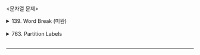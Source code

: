<문자열 문제>

<details>
    <summary>139. Word Break (미완)</summary>
<br>
난이도 : medium

<br>

문제 : 주어진 문자열 s가 wordDict 리스트의 엘레먼트 값으로 조합이 가능하는 지에 대해 Boolean값으로 반환하라.
<br>    
(조건 : wordDict 엘레먼트는 중복 사용 조합이 가능하다.)

<br>

```java
class Solution {
    public boolean wordBreak(String s, List<String> wordDict) {
        int n = s.length();
        Set<String> dict = new HashSet(wordDict);
        boolean[] memo = new boolean[n+1];
        memo[n] = true;
        for(int i=n-1; i >= 0; i--){
            for(int j=i; j < n; j++){
                if(dict.contains(s.substring(i, j+1)) && memo[j+1]){
                    memo[i] = true;
                    break;
                }
            }
        }
        
        return memo[0];
    }
}
```
설명)
s = "leetcode", wordDict = {"leet", "code"} 일때
1. 문자열 값 하나씩 더해가며 wordDict의 값에 존재하면 새로운 리스트에 저장한다.
2. 새로운 리스트에 저장된 값이 wordDict에 모두 포함되어 있으면 true 반환.

( 현재 해결하지 못하였고 메모이제이션을 이용한 풀이법이다. DP 챕터로 넘어가 다시 풀이해 보아야 할것 같다...)

</details>

<br>

<details>
    <summary>763. Partition Labels</summary>
<br>
난이도 : medium

<br>

문제 : 주어진 문자열 s가 반복 문자 없이 가장 긴 문자열로 파티션을 나누어 각 파티션의 길이를 반환하라.
<br>

``` java
class Solution {
    public List<Integer> partitionLabels(String s) {
        
        int[] indexAlpha = new int[26];
        List <Integer> result = new ArrayList<>();
        
        for(int i =0; i<s.length();i++)
            indexAlpha[s.charAt(i)-'a'] = i;
            
        int start = 0;
        int lastIndex = 0;
        
        for(int i =0; i<s.length(); i++){
            lastIndex = Math.max(lastIndex, indexAlpha[s.charAt(i)-'a']);
            
            if(lastIndex == i){
                result.add(lastIndex - start +1);
                start = i+1;
            }
        }
        
        return result;
        
    }
}
```
설명)
s = "ababcbacadefegdehijhklij" 일때
1. 문자열 s에서 나온 알파벳을 indexAlpah 배열에 a-z까지 마지막에 나온 요소 인덱스를 집어넣는다.
ex)
s="cab"
indexAlpha = [1,2,0]

2. 반복문을 통해 문자열을 순회하며 중복 문자 사이 길이가 가장 긴 길이를 찾아 result 리스트에 저장하고, 다음 반복 문자 사이 가장 긴 길이를 찾는다.

3. result 반환


</details>

<br>

* * *
<br>